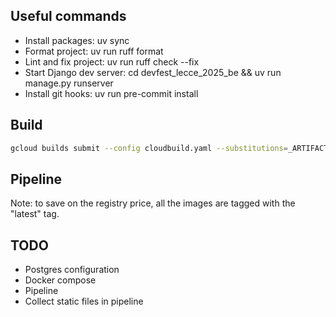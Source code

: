 ## Useful commands

- Install packages: uv sync
- Format project: uv run ruff format
- Lint and fix project: uv run ruff check --fix
- Start Django dev server: cd devfest_lecce_2025_be && uv run manage.py runserver
- Install git hooks: uv run pre-commit install

## Build

```bash
gcloud builds submit --config cloudbuild.yaml --substitutions=_ARTIFACT_REGISTRY="europe-west1-docker.pkg.dev/devfest-lecce/devfest-lecce",_SERVICE_REGION="europe-west1",_SERVICE_NAME="devfest-lecce-backend"
```

## Pipeline

Note: to save on the registry price, all the images are tagged with the "latest" tag.

## TODO

- Postgres configuration
- Docker compose
- Pipeline
- Collect static files in pipeline
